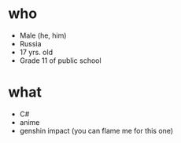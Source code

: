 # who
- Male (he, him)
- Russia
- 17 yrs. old
- Grade 11 of public school

# what
- C#
- anime
- genshin impact (you can flame me for this one)
